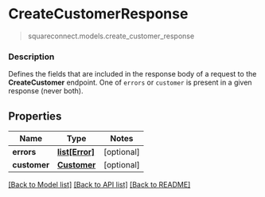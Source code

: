 # CreateCustomerResponse
> squareconnect.models.create_customer_response

### Description

Defines the fields that are included in the response body of a request to the **CreateCustomer** endpoint.  One of `errors` or `customer` is present in a given response (never both).

## Properties
Name | Type | Notes
------------ | ------------- | -------------
**errors** | [**list[Error]**](Error.md) | [optional] 
**customer** | [**Customer**](Customer.md) | [optional] 

[[Back to Model list]](../README.md#documentation-for-models) [[Back to API list]](../README.md#documentation-for-api-endpoints) [[Back to README]](../README.md)


